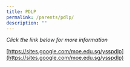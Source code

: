 ```yaml
---
title: PDLP
permalink: /parents/pdlp/
description: ""
---
```



*Click the link below for more information*

[https://sites.google.com/moe.edu.sg/ysspdlp](https://sites.google.com/moe.edu.sg/ysspdlp)